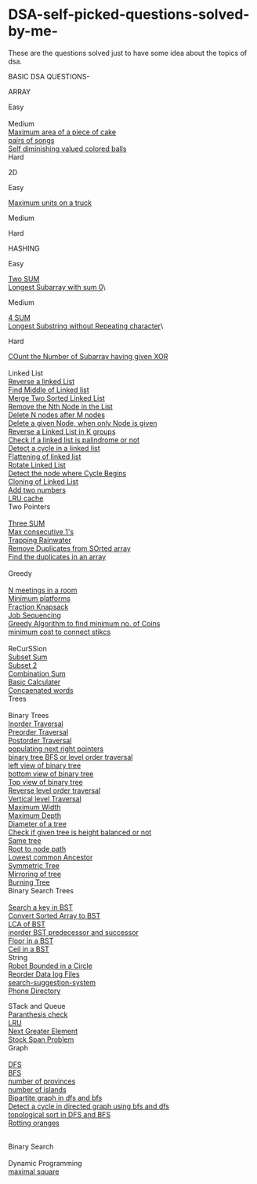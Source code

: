 # DSA-self-picked-questions-solved-by-me-
These are the questions solved just to have some idea about the topics of dsa.


BASIC DSA QUESTIONS-

ARRAY

Easy\
\
Medium\
[Maximum area of a piece of cake](https://leetcode.com/problems/maximum-area-of-a-piece-of-cake-after-horizontal-and-vertical-cuts/)\
[pairs of songs](https://leetcode.com/problems/pairs-of-songs-with-total-durations-divisible-by-60/submissions/)\
[Self diminishing valued colored balls](https://leetcode.com/problems/sell-diminishing-valued-colored-balls/submissions/)
\
Hard

2D

Easy

[Maximum units on a truck](https://leetcode.com/problems/maximum-units-on-a-truck/)

Medium

Hard

HASHING

Easy

[Two SUM](https://leetcode.com/problems/two-sum/)\
[Longest Subarray with sum 0](https://practice.geeksforgeeks.org/problems/largest-subarray-with-0-sum/1#)\

Medium

[4 SUM](https://leetcode.com/problems/4sum/)\
[Longest Substring without Repeating character](https://leetcode.com/problems/longest-substring-without-repeating-characters/)\

Hard

[COunt the Number of Subarray having given XOR](https://www.geeksforgeeks.org/count-number-subarrays-given-xor/)\
\
Linked List\
[Reverse a linked List](https://leetcode.com/problems/reverse-linked-list/submissions/)\
[Find Middle of Linked list](https://leetcode.com/problems/middle-of-the-linked-list/submissions/)\
[Merge Two Sorted Linked List](https://leetcode.com/problems/merge-two-sorted-lists/)\
[Remove the Nth Node in the List](https://leetcode.com/problems/remove-nth-node-from-end-of-list/)\
[Delete N nodes after M nodes](https://practice.geeksforgeeks.org/problems/delete-n-nodes-after-m-nodes-of-a-linked-list/1/)\
[Delete a given Node, when only Node is given](https://leetcode.com/problems/delete-node-in-a-linked-list/)\
[Reverse a Linked List in K groups](https://leetcode.com/problems/reverse-nodes-in-k-group/submissions/)\
[Check if a linked list is palindrome or not](https://leetcode.com/problems/palindrome-linked-list/submissions/)\
[Detect a cycle in a linked list](https://leetcode.com/problems/linked-list-cycle/)\
[Flattening of linked list](https://practice.geeksforgeeks.org/problems/flattening-a-linked-list/1#)\
[Rotate Linked List](https://leetcode.com/problems/rotate-list/submissions/)\
[Detect the node where Cycle Begins](https://leetcode.com/problems/linked-list-cycle-ii/submissions/)\
[Cloning of Linked List](https://leetcode.com/problems/copy-list-with-random-pointer/submissions/)\
[Add two numbers](https://practice.geeksforgeeks.org/problems/add-two-numbers-represented-by-linked-lists/1#)\
[LRU cache](https://leetcode.com/problems/lru-cache/submissions/)
\
Two Pointers\
\
[Three SUM](https://leetcode.com/problems/3sum/)\
[Max consecutive 1's](https://leetcode.com/problems/max-consecutive-ones/)\
[Trapping Rainwater](https://leetcode.com/problems/trapping-rain-water/submissions/)\
[Remove Duplicates from SOrted array](https://leetcode.com/problems/remove-duplicates-from-sorted-array/submissions/)\
[Find the duplicates in an array](https://leetcode.com/problems/find-the-duplicate-number/submissions/)\
\
Greedy\
\
[N meetings in a room](https://practice.geeksforgeeks.org/problems/n-meetings-in-one-room-1587115620/1#)\
[Minimum platforms](https://practice.geeksforgeeks.org/problems/minimum-platforms-1587115620/1#)\
[Fraction Knapsack](https://practice.geeksforgeeks.org/problems/fractional-knapsack-1587115620/1#)\
[Job Sequencing](https://practice.geeksforgeeks.org/problems/job-sequencing-problem-1587115620/1#)\
[Greedy Algorithm to find minimum no. of Coins](https://www.geeksforgeeks.org/greedy-algorithm-to-find-minimum-number-of-coins/)\
[minimum cost to connect stikcs](https://leetcode.com/problems/minimum-cost-to-connect-sticks/submissions/)\
\
ReCurSSion\
[Subset Sum](https://practice.geeksforgeeks.org/problems/subset-sums2234/1)\
[Subset 2](https://leetcode.com/problems/subsets-ii/)\
[Combination Sum](https://leetcode.com/problems/combination-sum/submissions/)\
[Basic Calculater](https://leetcode.com/problems/basic-calculator/)\
[Concaenated words](https://leetcode.com/problems/concatenated-words/)
\
Trees\
\
Binary Trees\
[Inorder Traversal](https://leetcode.com/problems/binary-tree-inorder-traversal/submissions/)\
[Preorder Traversal](https://leetcode.com/problems/binary-tree-preorder-traversal/submissions/)\
[Postorder Traversal](https://leetcode.com/problems/binary-tree-postorder-traversal/submissions/)\
[populating next right pointers](https://leetcode.com/problems/populating-next-right-pointers-in-each-node/)\
[binary tree BFS or level order traversal](https://leetcode.com/problems/binary-tree-level-order-traversal/solution/)\
[left view of binary tree](https://practice.geeksforgeeks.org/problems/left-view-of-binary-tree/1#)\
[bottom view of binary tree](https://practice.geeksforgeeks.org/problems/bottom-view-of-binary-tree/1#)\
[Top view of binary tree](https://practice.geeksforgeeks.org/problems/top-view-of-binary-tree/1#)\
[Reverse level order traversal](https://practice.geeksforgeeks.org/problems/reverse-level-order-traversal/1#)\
[Vertical level Traversal](https://leetcode.com/problems/vertical-order-traversal-of-a-binary-tree/)\
[Maximum Width](https://leetcode.com/problems/maximum-width-of-binary-tree/submissions/)\
[Maximum Depth](https://leetcode.com/problems/maximum-depth-of-binary-tree/submissions/)\
[Diameter of a tree](https://leetcode.com/problems/diameter-of-binary-tree/)\
[Check if given tree is height balanced or not](https://leetcode.com/problems/balanced-binary-tree/submissions/)\
[Same tree](https://leetcode.com/problems/same-tree/)\
[Root to node path](https://www.interviewbit.com/problems/path-to-given-node/)\
[Lowest common Ancestor](https://leetcode.com/problems/lowest-common-ancestor-of-a-binary-tree/)\
[Symmetric Tree](https://leetcode.com/problems/symmetric-tree/)\
[Mirroring of tree](https://practice.geeksforgeeks.org/problems/mirror-tree/1)\
[Burning Tree](https://practice.geeksforgeeks.org/problems/burning-tree/1/#)
\
Binary Search Trees\
\
[Search a key in BST](https://leetcode.com/problems/search-in-a-binary-search-tree/submissions/)\
[Convert Sorted Array to BST](https://leetcode.com/problems/convert-sorted-array-to-binary-search-tree/)\
[LCA of BST](https://leetcode.com/problems/lowest-common-ancestor-of-a-binary-search-tree/submissions/)\
[inorder BST predecessor and successor](https://practice.geeksforgeeks.org/problems/predecessor-and-successor/1)\
[Floor in a BST](https://www.codingninjas.com/codestudio/problems/floor-from-bst_920457?source=youtube&campaign=Striver_Tree_Videos&utm_source=youtube&utm_medium=affiliate&utm_campaign=Striver_Tree_Videos&leftPanelTab=0)\
[Ceil in a BST](https://www.codingninjas.com/codestudio/problems/ceil-from-bst_920464?source=youtube&campaign=Striver_Tree_Videos&utm_source=youtube&utm_medium=affiliate&utm_campaign=Striver_Tree_Videos&leftPanelTab=1)
\
String\
[Robot Bounded in a Circle](https://leetcode.com/problems/robot-bounded-in-circle/submissions/)\
[Reorder Data log Files](https://leetcode.com/problems/reorder-data-in-log-files/submissions/)\
[search-suggestion-system](https://leetcode.com/problems/search-suggestions-system/submissions/)\
[Phone Directory](https://practice.geeksforgeeks.org/problems/phone-directory4628/1/#)

STack and Queue\
[Paranthesis check](https://practice.geeksforgeeks.org/problems/parenthesis-checker2744/1)\
[LRU](https://leetcode.com/problems/lru-cache/)\
[Next Greater Element](https://practice.geeksforgeeks.org/problems/next-larger-element-1587115620/1)\
[Stock Span Problem](https://practice.geeksforgeeks.org/problems/stock-span-problem-1587115621/1#)
\
Graph\
\
[DFS](https://practice.geeksforgeeks.org/problems/depth-first-traversal-for-a-graph/1#)\
[BFS](https://practice.geeksforgeeks.org/problems/bfs-traversal-of-graph/1#)\
[number of provinces](https://leetcode.com/problems/number-of-provinces/)\
[number of islands](https://leetcode.com/problems/number-of-islands/)\
[Bipartite graph in dfs and bfs](https://leetcode.com/problems/is-graph-bipartite/)\
[Detect a cycle in directed graph using bfs and dfs](https://leetcode.com/problems/course-schedule/)\
[topological sort in DFS and BFS](https://practice.geeksforgeeks.org/problems/topological-sort/1#)\
[Rotting oranges](https://leetcode.com/problems/rotting-oranges/)

\
Binary Search\
\
Dynamic Programming\
[maximal square](https://leetcode.com/problems/maximal-square/)
